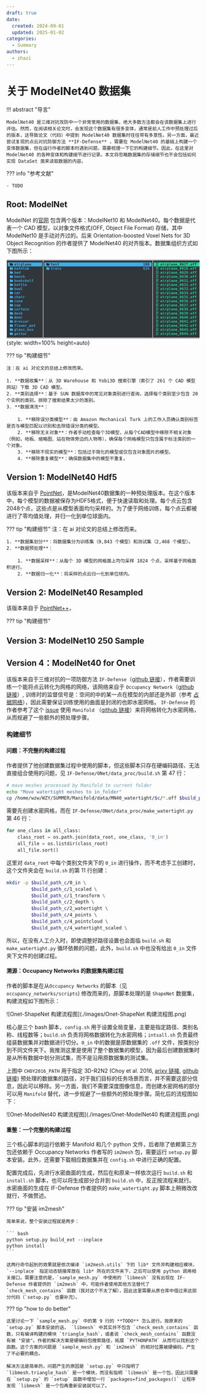 ```yaml
---
draft: true
date: 
  created: 2024-09-01
  updated: 2025-01-02
categories:
  - Summary 
authors:
  - zhazi
---
```


# 关于 ModelNet40 数据集

!!! abstract "导言"

    ModelNet40 是三维对抗攻防中一个非常常用的数据集，绝大多数方法都会在该数据集上进行评估。然而，在阅读相关论文时，会发现这个数据集有很多变体，通常是前人工作中预处理过后的版本，这导致论文（代码）中提到 ModelNet40 数据集时往往带有多意性。另一方面，最近尝试复现的点云对抗防御方法 **IF-Defense** ，需要在 ModelNet40 的基础上构建一个变体数据集，但在运行作者的脚本时遇到问题，需要梳理一下它的构建细节。因此，在这里对 ModelNet40 的各种变体和构建细节进行记录。本文将忽略数据集的存储细节也不会包括如何实现 DataSet 类来读取数据的内容。

??? info "参考文献"

    - TODO 
<!-- more -->

## Root: ModelNet

ModelNet 的[官网](https://modelnet.cs.princeton.edu/) 包含两个版本：ModelNet10 和 ModelNet40。每个数据是代表一个 CAD 模型，以对象文件格式(OFF, Object File Format) 存储，其中 ModelNet10 是手动对齐过的。后来 Orientation-boosted Voxel Nets for 3D Object Recognition 的作者提供了 ModelNet40 的对齐版本。数据集组织方式如下图所示：

![ModelNet数据集文件结构](./images/ModelNet文件架构示意图.png){style: width=100% height=auto}

??? tip "构建细节"

    注：在 ai 对论文的总结上修改而来。

    1. **数据收集**：从 3D Warehouse 和 Yobi3D 搜索引擎（索引了 261 个 CAD 模型网站）下载 3D CAD 模型。
    2. **类别选择**：基于 SUN 数据库中的常见对象类别进行查询，选择每个类别至少包含 20 个实例的类别，排除了搜索结果太少的类别。
    3. **数据清洗**：

        1. **移除误分类模型**：由 Amazon Mechanical Turk 上的工作人员确认类别标签是否与模型匹配以识别和去除错误分类的模型。
        2. **移除无关对象**：作者手动检查每个3D模型，从每个CAD模型中移除不相关对象（例如，地板、缩略图、站在物体旁边的人物等），确保每个网格模型只包含属于标注类别的一个对象。
        3. **移除不现实的模型**：包括过于简化的模型或仅包含对象图片的模型。
        4. **移除重复模型**：确保数据集中的模型不重复。

## Version 1: ModelNet40 Hdf5

该版本来自于 [PointNet](https://arxiv.org/abs/1612.00593)，是ModelNet40数据集的一种预处理版本。在这个版本中，每个模型的数据被保存为HDF5格式，便于快速读取和处理。每个点云包含2048个点，这些点是从模型表面均匀采样的。为了便于网络训练，每个点云都被进行了零均值处理，并归一化到单位球面内。

??? tip "构建细节"
注：在 ai 对论文的总结上修改而来。

    1. **数据集划分**：将数据集分为训练集（9,843 个模型）和测试集（2,468 个模型）。
    2. **数据预处理**：

        1. **数据采样**：从每个 3D 模型的网格面上均匀采样 1024 个点，采样基于网格面积进行。
        2. **数据归一化**：将采样的点云归一化到单位球内。

## Version 2: ModelNet40 Resampled

该版本来自于 [PointNet++](https://arxiv.org/abs/1706.02413)，

??? tip "构建细节"

## Version 3: ModelNet10 250 Sample

## Version 4：ModelNet40 for Onet

该版本来自于三维对抗的一项防御方法 `IF-Defense`（[github 链接](https://github.com/Wuziyi616/IF-Defense/tree/main)），作者需要训练一个能将点云转化为网格的网络，该网络来自于 `Occupancy Network`（[github 链接](https://github.com/autonomousvision/occupancy_networks)）, 训练时的监督信号是：空间的中的某一点在模型的内部还是外部（参考 [占据网络](./occupancy_network.md)），因此需要保证训练使用的曲面是封闭的也即水密网格。 `IF-Defense` 的作者参考了这个 [issue](https://github.com/autonomousvision/occupancy_networks/issues/27) 使用 `Manifold` （[github 链接](https://github.com/hjwdzh/Manifold)）来将网格转化为水密网格，从而规避了一些额外的预处理步骤。

### 构建细节

#### 问题：不完整的构建过程

作者提供了他创建数据集过程中使用的脚本，但这些脚本只存在硬编码路径、无法直接组合使用的问题，见 `IF-Defense/ONet/data_proc/build.sh` 第 47 行：

```bash linenums="47" hl_lines="3" title="build.sh"
# mave meshes processed by Manifold to current folder
echo "Move watertight meshes to in_folder"
cp /home/wzw/WZY/SUMMER/Manifold/data/MN40_watertight/$c/*.off $build_path_c/2_watertight
```

需要先创建水密网格，而在 `IF-Defense/ONet/data_proc/make_watertight.py` 第 46 行：

```python linenums="45" hl_lines="2" title="make_watertight.py"
for one_class in all_class:
    class_root = os.path.join(data_root, one_class, '0_in')
    all_file = os.listdir(class_root)
    all_file.sort()
```

这里对 `data_root` 中每个类别文件夹下的 `0_in` 进行操作，而不考虑手工创建时，这个文件夹会在 `build.sh` 的第 11 行创建：

```bash linenums="11" hl_lines="1" title="build.sh"
mkdir -p $build_path_c/0_in \
         $build_path_c/1_scaled \
         $build_path_c/1_transform \
         $build_path_c/2_depth \
         $build_path_c/2_watertight \
         $build_path_c/4_points \
         $build_path_c/4_pointcloud \
         $build_path_c/4_watertight_scaled \
```

所以，在没有人工介入时，即使调整好路径设置也会面临 `build.sh` 和 `make_watertight.py` 循环依赖的问题，此外，`build.sh` 中也没有给出 `0_in` 文件夹下文件的创建过程。

#### 溯源：Occupancy Networks 的数据集构建过程

作者的脚本是在从`Occupancy Networks` 的脚本（见 `occupancy_networks/scripts`) 修改而来的，原脚本处理的是 `ShapeNet` 数据集，构建流程如下图所示：

![Onet-ShapeNet 构建流程图](./images/Onet-ShapeNet 构建流程图.png)

核心是三个 bash 脚本，`config.sh` 用于设置全局变量，主要是指定路径、类别名称、线程数等；`build.sh` 负责将网格数据转化为水密网格；`intsall.sh` 负责最终组装数据集并对数据进行切分。`0_in` 中的数据是原数据集的 `.off` 文件，按类别分到不同文件夹下。我推测这里是使用了整个数据集的模型，因为最后创建数据集时是从所有数据中划分测试集，而不是沿用原数据集的测试集。

上图中 `CHOY2016_PATH` 用于指定 3D-R2N2 (Choy et al. 2016, [arixv 链接](https://arxiv.org/abs/1604.00449), [github 链接](https://github.com/chrischoy/3D-R2N2)) 预处理的数据集的路径，对于我们目标的任务场景而言，并不需要这部分信息，因此可以移除。另一方面，我们不需要深度图像信息，而创建水密网格的部分可以用 `Manifold` 替代，进一步规避了一些额外的预处理步骤。简化后的流程图如下：

![Onet-ModelNet40 构建流程图](./images/Onet-ModelNet40 构建流程图.png)

#### 重整：一个完整的构建过程

三个核心脚本的运行依赖于 Manifold 和几个 python 文件，后者除了依赖第三方包还依赖于 Occupancy Networks 作者写的 `im2mesh` 包，需要运行 `setup.py` 脚本安装。此外，还需要下载相应数据集并在 `config.sh` 中进行正确的配置。

配置完成后，先进行水密曲面的生成，然后在和原来一样依次运行 `build.sh` 和 `install.sh` 脚本，也可以将生成部分合并到 `build.sh` 中，反正按流程来就行。水密曲面的生成在 IF-Defense 作者提供的 `make_watertight.py` 脚本上稍微改改就行，不做赘述。

??? tip "安装 im2mesh"

    简单来说，整个安装过程就是两步：

    ``` bash
    python setup.py build_ext --inplace
    python install
    ```

    这两行命令起到的效果就是依次编译 `im2mesh.utils` 下的 lib* 文件并构建相应模块，`--inplace` 指定动态链接库放在 lib* 所在的文件夹下，之后可以使用 python 调用相关接口。需要注意的是，`sample_mesh.py` 中使用的 `libmesh` 没有出现在 IF-Defense 作者提供的 `im2mesh` 中，可能作者使用其他方法替代了 `check_mesh_contains` 函数（我对这个不太了解），因此这里需要从原仓库中借过来这部分代码（`setup.py` 也要补充）。

??? tip "how to do better"

    这里讨论一下 `sample_mesh.py` 中的第 9 行的 **TODO** 怎么进行。按原来的 `setup.py` 脚本安装的话， `libmesh` 中其实并不包含 `check_mesh_contains` 函数，只有编译构建的模块 `triangle_hash`，或者说 `check_mesh_contains` 函数没有被 "安装"。作者的解决方案是硬编码包搜索路径，拓展 `PYTHONPATH` 从而可以找到这个函数。这个方案的问题是 `sample_mesh.py` 和 `im2mesh` 的相对位置被硬编码，产生了不必要的耦合。

    解决方法是简单的，问题产生的原因是 `setup.py` 中只指明了 `libmesh.triangle_hash` 是一个模块，而没有指明 `libmesh` 是一个包，因此只需要在 `setup.py` 的 `setup` 函数中增加一行 `packages=find_packages()` 让程序发现 `libmesh` 是一个包再重新安装就可以了。
